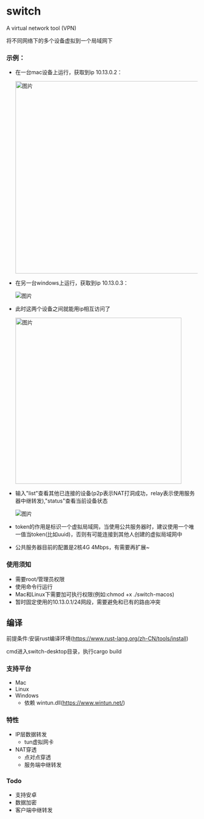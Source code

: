 # switch
 A virtual network tool (VPN)

将不同网络下的多个设备虚拟到一个局域网下


### 示例：

- 在一台mac设备上运行，获取到ip 10.13.0.2：

  <img width="506" alt="图片" src="https://user-images.githubusercontent.com/49143209/210379090-a3f21007-5a12-44d3-81d6-a69495209ea7.png">

- 在另一台windows上运行，获取到ip 10.13.0.3：

  ![图片](https://user-images.githubusercontent.com/49143209/210380063-d02c5b46-8fef-4e21-aa9b-6c2defcb1412.png)

- 此时这两个设备之间就能用ip相互访问了

  <img width="437" alt="图片" src="https://user-images.githubusercontent.com/49143209/210380969-4a7c0f23-1e88-4ab6-9cc2-0c0f086848ac.png">

- 输入"list"查看其他已连接的设备(p2p表示NAT打洞成功，relay表示使用服务器中继转发),"status"查看当前设备状态

  ![图片](https://user-images.githubusercontent.com/49143209/210685314-6e0d674f-b481-4150-bc84-275155c565fc.png)


- token的作用是标识一个虚拟局域网，当使用公共服务器时，建议使用一个唯一值当token(比如uuid)，否则有可能连接到其他人创建的虚拟局域网中
- 公共服务器目前的配置是2核4G 4Mbps，有需要再扩展~

### 使用须知
- 需要root/管理员权限
- 使用命令行运行
- Mac和Linux下需要加可执行权限(例如:chmod +x ./switch-macos)
- 暂时固定使用的10.13.0.1/24网段，需要避免和已有的路由冲突
## 编译
 前提条件:安装rust编译环境(https://www.rust-lang.org/zh-CN/tools/install)
 
 cmd进入switch-desktop目录，执行cargo build
 
### 支持平台
- Mac
- Linux
- Windows
  - 依赖 wintun.dll(https://www.wintun.net/)

### 特性
- IP层数据转发
  - tun虚拟网卡
- NAT穿透
  - 点对点穿透
  - 服务端中继转发

### Todo
- 支持安卓
- 数据加密
- 客户端中继转发
